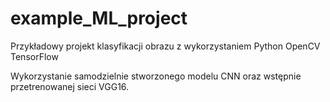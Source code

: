# example_ML_project
Przykładowy projekt klasyfikacji obrazu z wykorzystaniem
Python
OpenCV
TensorFlow

Wykorzystanie samodzielnie stworzonego modelu CNN oraz wstępnie przetrenowanej sieci VGG16.
